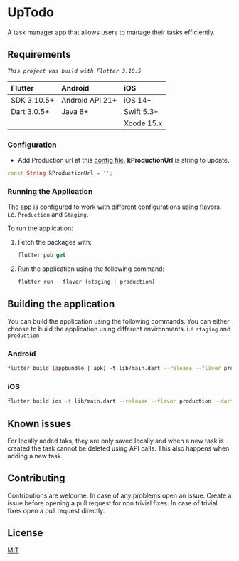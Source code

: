 # UpTodo

A task manager app that allows users to manage their tasks efficiently.

## Requirements

_`This project was build with Flutter 3.10.5`_

| Flutter     | Android         | iOS        |
| :---------- | :-------------- | :--------- |
| SDK 3.10.5+ | Android API 21+ | iOS 14+    |
| Dart 3.0.5+ | Java 8+         | Swift 5.3+ |
|             |                 | Xcode 15.x |

### Configuration

- Add Production url at this [config file](lib/core/data/network/config.dart). **kProductionUrl** is string to update.

```dart
const String kProductionUrl = '';
```

### Running the Application

The app is configured to work with different configurations using flavors. i.e. `Production` and `Staging`.

To run the application:

1. Fetch the packages with:

   ```dart
   flutter pub get
   ```

2. Run the application using the following command:
   ```dart
   flutter run --flavor (staging | production)
   ```

## Building the application

You can build the application using the following commands. You can either choose to build the application using different environments. i.e `staging` and `production`

### Android

```bash
flutter build (appbundle | apk) -t lib/main.dart --release --flavor production --dart-define ENVIRONMENT_VAR=PRODUCTION
```

### iOS

```bash
flutter build ios -t lib/main.dart --release --flavor production --dart-define ENVIRONMENT_VAR=PRODUCTION
```

## Known issues

For locally added taks, they are only saved locally and when a new task is created the task cannot be deleted using API calls. This also happens when adding a new task.

## Contributing

Contributions are welcome.
In case of any problems open an issue.
Create a issue before opening a pull request for non trivial fixes.
In case of trivial fixes open a pull request directly.

## License

[MIT](https://choosealicense.com/licenses/mit/)
